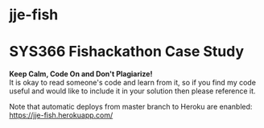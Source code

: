 # jje-fish
<h1>SYS366 Fishackathon Case Study</h1>

<p><b>Keep Calm, Code On and Don't Plagiarize!</b><br/>
It is okay to read someone's code and learn from it, so if you find my code useful and would like to include it in your solution then please reference it.</p>

Note that automatic deploys from master branch to Heroku are enanbled: https://jje-fish.herokuapp.com/

